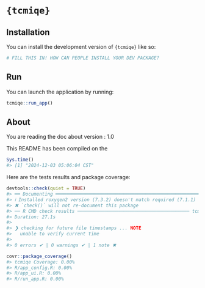
<!-- README.md is generated from README.Rmd. Please edit that file -->

# `{tcmiqe}`

<!-- badges: start -->
<!-- badges: end -->

## Installation

You can install the development version of `{tcmiqe}` like so:

``` r
# FILL THIS IN! HOW CAN PEOPLE INSTALL YOUR DEV PACKAGE?
```

## Run

You can launch the application by running:

``` r
tcmiqe::run_app()
```

## About

You are reading the doc about version : 1.0

This README has been compiled on the

``` r
Sys.time()
#> [1] "2024-12-03 05:06:04 CST"
```

Here are the tests results and package coverage:

``` r
devtools::check(quiet = TRUE)
#> ══ Documenting ═════════════════════════════════════════════════════════════════
#> ℹ Installed roxygen2 version (7.3.2) doesn't match required (7.1.1)
#> ✖ `check()` will not re-document this package
#> ── R CMD check results ───────────────────────────────────────── tcmiqe 1.0 ────
#> Duration: 27.1s
#> 
#> ❯ checking for future file timestamps ... NOTE
#>   unable to verify current time
#> 
#> 0 errors ✔ | 0 warnings ✔ | 1 note ✖
```

``` r
covr::package_coverage()
#> tcmiqe Coverage: 0.00%
#> R/app_config.R: 0.00%
#> R/app_ui.R: 0.00%
#> R/run_app.R: 0.00%
```
